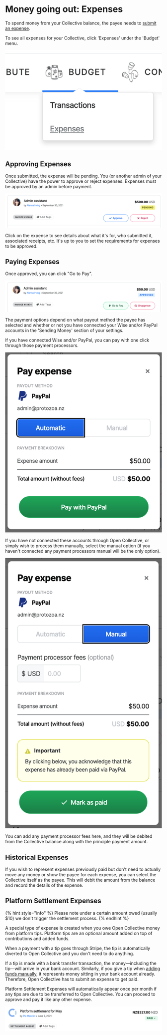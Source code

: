 # Money going out: Expenses

To spend money from your Collective balance, the payee needs to [submit an expense](../../expenses-and-getting-paid/submitting-expenses/).&#x20;

To see all expenses for your Collective, click 'Expenses' under the 'Budget' menu.&#x20;

![](../../.gitbook/assets/screen-shot-2021-09-30-at-3.20.52-pm.png)

## Approving Expenses

Once submitted, the expense will be pending. You (or another admin of your Collective) have the power to approve or reject expenses. Expenses must be approved by an admin before payment.

![](../../.gitbook/assets/screen-shot-2021-09-30-at-4.27.59-pm.png)

Click on the expense to see details about what it's for, who submitted it, associated receipts, etc. It's up to you to set the requirements for expenses to be approved.

## Paying Expenses

Once approved, you can click "Go to Pay".

![](../../.gitbook/assets/screen-shot-2021-09-30-at-4.35.28-pm.png)

The payment options depend on what payout method the payee has selected and whether or not you have connected your Wise and/or PayPal accounts in the 'Sending Money' section of your settings.

If you have connected Wise and/or PayPal, you can pay with one click through those payment processors.

![](../../.gitbook/assets/screen-shot-2021-09-30-at-4.48.27-pm.png)

If you have not connected these accounts through Open Collective, or simply wish to process them manually, select the manual option (if you haven't connected any payment processors manual will be the only option).

![](../../.gitbook/assets/screen-shot-2021-09-30-at-4.48.46-pm.png)

You can add any payment processor fees here, and they will be debited from the Collective balance along with the principle payment amount.

## Historical Expenses

If you wish to represent expenses previously paid but don't need to actually move any money or show the payee for each expense, you can select the Collective itself as the payee. This will debit the amount from the balance and record the details of the expense.

## Platform Settlement Expenses

{% hint style="info" %}
Please note under a certain amount owed (usually $10) we don't trigger the settlement process.
{% endhint %}

A special type of expense is created when you owe Open Collective money from platform tips. Platform tips are an optional amount added on top of contributions and added funds.&#x20;

When a payment with a tip goes through Stripe, the tip is automatically diverted to Open Collective and you don't need to do anything.&#x20;

If a tip is made with a bank transfer transaction, the money—including the tip—will arrive in your bank account. Similarly, if you give a tip when [adding funds manually](money-coming-in-contributions.md#add-funds-manually), it represents money sitting in your bank account already. Therefore, Open Collective has to submit an expense to get paid.

Platform Settlement Expenses will automatically appear once per month if any tips are due to be transferred to Open Collective. You can proceed to approve and pay it like any other expense.

![](../../.gitbook/assets/screen-shot-2021-09-30-at-5.03.20-pm.png)
